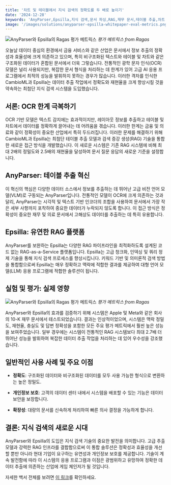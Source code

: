 ```yaml
---
title: '차트 및 테이블에서 지식 검색의 정확도를 두 배로 높이기'
date: '2024-12-28'
keywords: 'AnyParser,Epsilla,지식 검색,문서 파싱,RAG,재무 문서,테이블 추출,차트 추출,비전 언어 모델,정확도'
image: '/images/solutions/anyparser-epsilla-whitepaper-eval-metrics.png'
---
```


![AnyParser와 Epsilla의 Ragas 평가 메트릭스](/images/solutions/anyparser-epsilla-whitepaper-eval-metrics.png)
_평가 메트릭스 from Ragas_

오늘날 데이터 중심의 환경에서 금융 서비스와 같은 산업은 문서에서 정보 추출의 정확성과 효율성에 크게 의존하고 있으며, 특히 비구조화된 텍스트와 테이블 및 차트와 같은 구조화된 데이터가 혼합된 문서에서 더욱 그렇습니다. 전통적인 광학 문자 인식(OCR) 모델은 널리 사용되지만, 복잡한 문서 형식을 처리하는 데 한계가 있어 고급 AI 응용 프로그램에서 최적의 성능을 발휘하지 못하는 경우가 많습니다. 이러한 격차를 인식한 CambioML과 Epsilla는 데이터 추출 작업에서 정확도와 재현율을 크게 향상시킬 것을 약속하는 최첨단 지식 검색 시스템을 도입했습니다.

## 서론: OCR 한계 극복하기

OCR 기반 모델은 텍스트 감지에는 효과적이지만, 레이아웃 정보를 추출하고 테이블 및 차트에서 데이터를 정확하게 끌어내는 데 어려움을 겪습니다. 이러한 한계는 금융 및 의료와 같이 정확성이 중요한 산업에서 특히 두드러집니다. 이러한 문제를 해결하기 위해 CambioML과 Epsilla는 최첨단 테이블 추출 모델과 검색 증강 생성(RAG) 기술을 통합한 새로운 접근 방식을 개발했습니다. 이 새로운 시스템은 기존 RAG 시스템에 비해 최대 2배의 정밀도와 2.5배의 재현율을 달성하여 문서 질문 응답의 새로운 기준을 설정합니다.

## AnyParser: 테이블 추출 혁신

이 혁신의 핵심은 다양한 데이터 소스에서 정보를 추출하는 데 뛰어난 고급 비전 언어 모델(VLM)로 구동되는 AnyParser입니다. 전통적인 모델이 OCR에 크게 의존하는 것과 달리, AnyParser는 시각적 및 텍스트 기반 인코더의 조합을 사용하여 문서에서 가장 작은 세부 사항까지 포착하여 중요한 데이터가 누락되지 않도록 합니다. 이 접근 방식은 정확성이 중요한 재무 및 의료 문서에서 고해상도 데이터를 추출하는 데 특히 유용합니다.

## Epsilla: 유연한 RAG 플랫폼

AnyParser를 보완하는 Epsilla는 다양한 RAG 파이프라인을 최적화하도록 설계된 코드 없는 RAG-as-a-Service 플랫폼입니다. Epsilla는 고급 청크화, 인덱싱 및 쿼리 정제 기술을 통해 지식 검색 프로세스를 향상시킵니다. 키워드 기반 및 의미론적 검색 방법을 통합함으로써 Epsilla는 매우 정확하고 맥락에 적합한 결과를 제공하여 대형 언어 모델(LLM) 응용 프로그램에 적합한 솔루션이 됩니다.

## 실험 및 평가: 실제 영향

![AnyParser와 Epsilla의 Ragas 평가 메트릭스](/images/solutions/anyparser-epsilla-whitepaper-eval-metrics.png)
_평가 메트릭스 from Ragas_

AnyParser와 Epsilla의 효과를 검증하기 위해 시스템은 Apple 및 Meta와 같은 회사의 10-K 재무 문서에서 테스트되었습니다. 결과는 인상적이었으며, 시스템은 맥락 정밀도, 재현율, 충실도 및 답변 정확성을 포함한 모든 주요 평가 메트릭에서 훨씬 높은 성능을 보여주었습니다. 일부 경우에는 시스템이 전통적인 RAG 시스템보다 최대 2.7배 더 뛰어난 성능을 발휘하여 복잡한 데이터 추출 작업을 처리하는 데 있어 우수성을 강조했습니다.

## 일반적인 사용 사례 및 주요 이점

- **정확도**: 구조화된 데이터와 비구조화된 데이터를 모두 사용 가능한 형식으로 변환하는 높은 정밀도.

- **개인정보 보호**: 고객의 데이터 센터 내에서 시스템을 배포할 수 있는 기능은 데이터 보안을 보장합니다.

- **확장성**: 대량의 문서를 신속하게 처리하여 빠른 의사 결정을 가능하게 합니다.

## 결론: 지식 검색의 새로운 시대

AnyParser와 Epsilla의 도입은 지식 검색 기술의 중요한 발전을 의미합니다. 고급 추출 모델과 강력한 RAG 인프라를 결합함으로써 이 통합 솔루션은 정확성과 효율성을 개선할 뿐만 아니라 현대 기업이 요구하는 유연성과 개인정보 보호를 제공합니다. 기술이 계속 발전함에 따라 이 시스템의 응용 프로그램과 이점은 광범위하고 유망하여 정확한 데이터 추출에 의존하는 산업에 게임 체인저가 될 것입니다.

자세한 백서 전체를 보려면 [이 링크](https://www.cambioml.com/research/AnyParser_Epsilla_Whitepaper.pdf)를 확인하세요.
